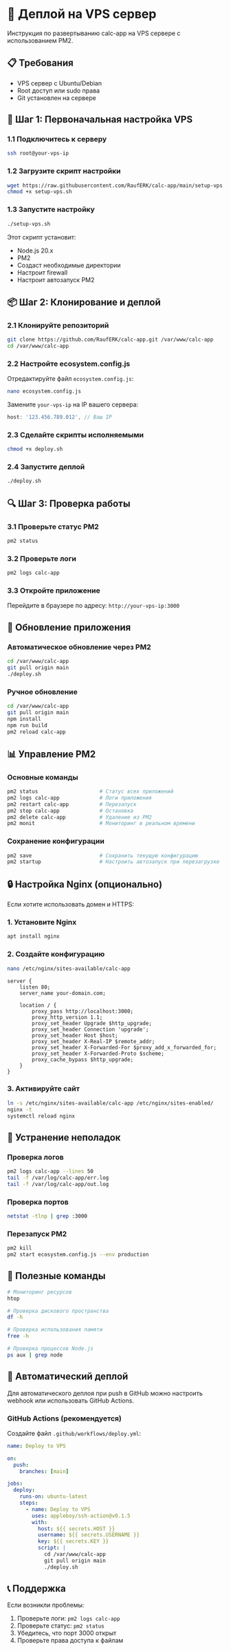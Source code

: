 # 🚀 Деплой на VPS сервер

Инструкция по развертыванию calc-app на VPS сервере с использованием PM2.

## 📋 Требования

- VPS сервер с Ubuntu/Debian
- Root доступ или sudo права
- Git установлен на сервере

## 🔧 Шаг 1: Первоначальная настройка VPS

### 1.1 Подключитесь к серверу

```bash
ssh root@your-vps-ip
```

### 1.2 Загрузите скрипт настройки

```bash
wget https://raw.githubusercontent.com/RaufERK/calc-app/main/setup-vps.sh
chmod +x setup-vps.sh
```

### 1.3 Запустите настройку

```bash
./setup-vps.sh
```

Этот скрипт установит:

- Node.js 20.x
- PM2
- Создаст необходимые директории
- Настроит firewall
- Настроит автозапуск PM2

## 📦 Шаг 2: Клонирование и деплой

### 2.1 Клонируйте репозиторий

```bash
git clone https://github.com/RaufERK/calc-app.git /var/www/calc-app
cd /var/www/calc-app
```

### 2.2 Настройте ecosystem.config.js

Отредактируйте файл `ecosystem.config.js`:

```bash
nano ecosystem.config.js
```

Замените `your-vps-ip` на IP вашего сервера:

```javascript
host: '123.456.789.012', // Ваш IP
```

### 2.3 Сделайте скрипты исполняемыми

```bash
chmod +x deploy.sh
```

### 2.4 Запустите деплой

```bash
./deploy.sh
```

## 🔍 Шаг 3: Проверка работы

### 3.1 Проверьте статус PM2

```bash
pm2 status
```

### 3.2 Проверьте логи

```bash
pm2 logs calc-app
```

### 3.3 Откройте приложение

Перейдите в браузере по адресу: `http://your-vps-ip:3000`

## 🔄 Обновление приложения

### Автоматическое обновление через PM2

```bash
cd /var/www/calc-app
git pull origin main
./deploy.sh
```

### Ручное обновление

```bash
cd /var/www/calc-app
git pull origin main
npm install
npm run build
pm2 reload calc-app
```

## 📊 Управление PM2

### Основные команды

```bash
pm2 status                    # Статус всех приложений
pm2 logs calc-app             # Логи приложения
pm2 restart calc-app          # Перезапуск
pm2 stop calc-app             # Остановка
pm2 delete calc-app           # Удаление из PM2
pm2 monit                     # Мониторинг в реальном времени
```

### Сохранение конфигурации

```bash
pm2 save                      # Сохранить текущую конфигурацию
pm2 startup                   # Настроить автозапуск при перезагрузке
```

## 🔒 Настройка Nginx (опционально)

Если хотите использовать домен и HTTPS:

### 1. Установите Nginx

```bash
apt install nginx
```

### 2. Создайте конфигурацию

```bash
nano /etc/nginx/sites-available/calc-app
```

```nginx
server {
    listen 80;
    server_name your-domain.com;

    location / {
        proxy_pass http://localhost:3000;
        proxy_http_version 1.1;
        proxy_set_header Upgrade $http_upgrade;
        proxy_set_header Connection 'upgrade';
        proxy_set_header Host $host;
        proxy_set_header X-Real-IP $remote_addr;
        proxy_set_header X-Forwarded-For $proxy_add_x_forwarded_for;
        proxy_set_header X-Forwarded-Proto $scheme;
        proxy_cache_bypass $http_upgrade;
    }
}
```

### 3. Активируйте сайт

```bash
ln -s /etc/nginx/sites-available/calc-app /etc/nginx/sites-enabled/
nginx -t
systemctl reload nginx
```

## 🐛 Устранение неполадок

### Проверка логов

```bash
pm2 logs calc-app --lines 50
tail -f /var/log/calc-app/err.log
tail -f /var/log/calc-app/out.log
```

### Проверка портов

```bash
netstat -tlnp | grep :3000
```

### Перезапуск PM2

```bash
pm2 kill
pm2 start ecosystem.config.js --env production
```

## 📝 Полезные команды

```bash
# Мониторинг ресурсов
htop

# Проверка дискового пространства
df -h

# Проверка использования памяти
free -h

# Проверка процессов Node.js
ps aux | grep node
```

## 🔄 Автоматический деплой

Для автоматического деплоя при push в GitHub можно настроить webhook или использовать GitHub Actions.

### GitHub Actions (рекомендуется)

Создайте файл `.github/workflows/deploy.yml`:

```yaml
name: Deploy to VPS

on:
  push:
    branches: [main]

jobs:
  deploy:
    runs-on: ubuntu-latest
    steps:
      - name: Deploy to VPS
        uses: appleboy/ssh-action@v0.1.5
        with:
          host: ${{ secrets.HOST }}
          username: ${{ secrets.USERNAME }}
          key: ${{ secrets.KEY }}
          script: |
            cd /var/www/calc-app
            git pull origin main
            ./deploy.sh
```

## 📞 Поддержка

Если возникли проблемы:

1. Проверьте логи: `pm2 logs calc-app`
2. Проверьте статус: `pm2 status`
3. Убедитесь, что порт 3000 открыт
4. Проверьте права доступа к файлам
